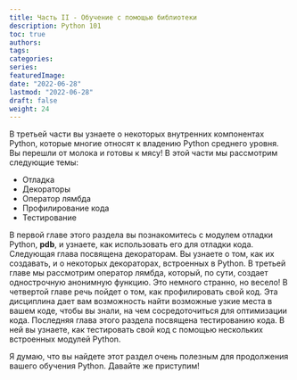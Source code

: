 ```yaml
---
title: Часть II - Обучение с помощью библиотеки
description: Python 101
toc: true
authors:
tags:
categories:
series:
featuredImage:
date: "2022-06-28"
lastmod: "2022-06-28"
draft: false
weight: 24
---
```


В третьей части вы узнаете о некоторых внутренних компонентах Python, которые многие относят к владению Python среднего уровня. Вы перешли от молока и готовы к мясу! В этой части мы рассмотрим следующие темы:

-  Отладка
-  Декораторы
-  Оператор лямбда
-  Профилирование кода
-  Тестирование

В первой главе этого раздела вы познакомитесь с модулем отладки Python, **pdb**, и узнаете, как использовать его для отладки кода. Следующая глава посвящена декораторам. Вы узнаете о том, как их создавать, и о некоторых декораторах, встроенных в Python. В третьей главе мы рассмотрим оператор лямбда, который, по сути, создает однострочную анонимную функцию. Это немного странно, но весело! В четвертой главе речь пойдет о том, как профилировать свой код. Эта дисциплина дает вам возможность найти возможные узкие места в вашем коде, чтобы вы знали, на чем сосредоточиться для оптимизации кода. Последняя глава этого раздела посвящена тестированию кода. В ней вы узнаете, как тестировать свой код с помощью нескольких встроенных модулей Python.

Я думаю, что вы найдете этот раздел очень полезным для продолжения вашего обучения Python. Давайте же приступим!
